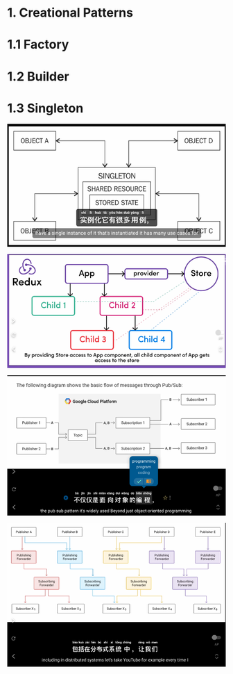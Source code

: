 # 1. Creational Patterns
# 1.1 Factory
# 1.2 Builder
# 1.3 Singleton


![Singleton](image.png)

![Singleton-Redux](image-1.png)

![Observer / PubSub](image-2.png)

![Observer / PubSub: in distribute system](image-3.png)